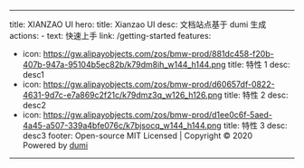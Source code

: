 <!--
 * @Author: zhaoliang
 * @Date: 2023-02-28 20:52:38
 * @LastEditTime: 2023-02-28 20:52:39
 * @LastEditors: zhaoliang
 * @Description: 如果代码不是为了制造bug，那将毫无意义
 * @FilePath: \test-ui\docs\index.md
 * 菩提本无树，明镜亦非台。本来无一物，何处惹尘埃
-->
---
title: XIANZAO UI
hero:
  title: Xianzao UI
  desc: 文档站点基于 dumi 生成
  actions:
    - text: 快速上手
      link: /getting-started
features:
  - icon: https://gw.alipayobjects.com/zos/bmw-prod/881dc458-f20b-407b-947a-95104b5ec82b/k79dm8ih_w144_h144.png
    title: 特性 1
    desc: desc1
  - icon: https://gw.alipayobjects.com/zos/bmw-prod/d60657df-0822-4631-9d7c-e7a869c2f21c/k79dmz3q_w126_h126.png
    title: 特性 2
    desc: desc2
  - icon: https://gw.alipayobjects.com/zos/bmw-prod/d1ee0c6f-5aed-4a45-a507-339a4bfe076c/k7bjsocq_w144_h144.png
    title: 特性 3
    desc: desc3
footer: Open-source MIT Licensed | Copyright © 2020<br />Powered by [dumi](https://d.umijs.org)
---
